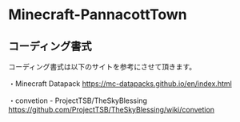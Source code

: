 # Minecraft-PannacottTown


## コーディング書式
コーディング書式は以下のサイトを参考にさせて頂きます。

・Minecraft Datapack
https://mc-datapacks.github.io/en/index.html

・convetion - ProjectTSB/TheSkyBlessing
https://github.com/ProjectTSB/TheSkyBlessing/wiki/convetion